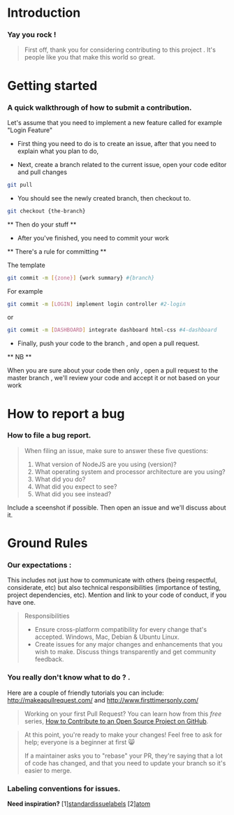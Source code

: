 # Introduction

### Yay you rock !

> First off, thank you for considering contributing to this project . It's people like you that make this world so great.

# Getting started

### A quick walkthrough of how to submit a contribution.

Let's assume that you need to implement a new feature called for example "Login Feature"

- First thing you need to do is to create an issue, after that you need to explain what you plan to do,

- Next, create a branch related to the current issue, open your code editor and pull changes

```bash
git pull
```

- You should see the newly created branch, then checkout to.

```bash
git checkout {the-branch}
```

** Then do your stuff **

- After you've finished, you need to commit your work

** There's a rule for committing **

The template

```bash
git commit -m [{zone}] {work summary} #{branch}
```

For example

```bash
git commit -m [LOGIN] implement login controller #2-login
```

or

```bash
git commit -m [DASHBOARD] integrate dashboard html-css #4-dashboard
```

- Finally, push your code to the branch , and open a pull request.

** NB **

When you are sure about your code then only , open a pull request to the master branch , we'll review your code and accept it or not based on your work

# How to report a bug

### How to file a bug report.

> When filing an issue, make sure to answer these five questions:
>
> 1. What version of NodeJS are you using (version)?
> 2. What operating system and processor architecture are you using?
> 3. What did you do?
> 4. What did you expect to see?
> 5. What did you see instead?

Include a sceenshot if possible. Then open an issue and we'll discuss about it.

# Ground Rules

### Our expectations :

This includes not just how to communicate with others (being respectful, considerate, etc) but also technical responsibilities (importance of testing, project dependencies, etc). Mention and link to your code of conduct, if you have one.

> Responsibilities
>
> - Ensure cross-platform compatibility for every change that's accepted. Windows, Mac, Debian & Ubuntu Linux.
> - Create issues for any major changes and enhancements that you wish to make. Discuss things transparently and get community feedback.

### You really don't know what to do ? .

Here are a couple of friendly tutorials you can include: http://makeapullrequest.com/ and http://www.firsttimersonly.com/

> Working on your first Pull Request? You can learn how from this _free_ series, [How to Contribute to an Open Source Project on GitHub](https://egghead.io/series/how-to-contribute-to-an-open-source-project-on-github).

> At this point, you're ready to make your changes! Feel free to ask for help; everyone is a beginner at first :smile_cat:
>
> If a maintainer asks you to "rebase" your PR, they're saying that a lot of code has changed, and that you need to update your branch so it's easier to merge.

### Labeling conventions for issues.

**Need inspiration?** [1][standardissuelabels](https://github.com/wagenet/StandardIssueLabels#standardissuelabels) [2][atom](https://github.com/atom/atom/blob/master/CONTRIBUTING.md#issue-and-pull-request-labels)
